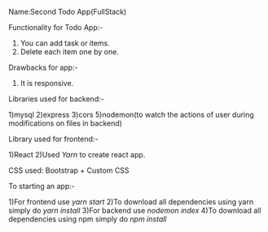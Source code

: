 <!-- Read This Before You Run -->

Name:Second Todo App(FullStack)

Functionality for Todo App:-

1) You can add task or items.
2) Delete each item one by one.

Drawbacks for app:-

1) It is responsive.


Libraries used for backend:-

1)mysql
2)express
3)cors
5)nodemon(to watch the actions of user during modifications on files in backend)

Library used for frontend:-

1)React
2)Used *Yarn* to create react app.


CSS used: Bootstrap + Custom CSS


To starting an app:-

1)For frontend use *yarn start*
2)To download all dependencies using yarn simply do *yarn install*
3)For backend use *nodemon index*
4)To download all dependencies using npm simply do *npm install*